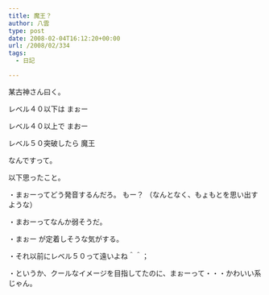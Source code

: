 ```yaml
---
title: 魔王？
author: 八雲
type: post
date: 2008-02-04T16:12:20+00:00
url: /2008/02/334
tags:
  - 日記

---
```

某古神さん曰く。
  
レベル４０以下は まぉー
  
レベル４０以上で まおー
  
レベル５０突破したら 魔王
  
なんですって。

以下思ったこと。
  
・まぉーってどう発音するんだろ。 もー？ （なんとなく、もょもとを思い出すような）
  
・まおーってなんか弱そうだ。
  
・まぉー が定着しそうな気がする。
  
・それ以前にレベル５０って遠いよね＾＾；
  
・というか、クールなイメージを目指してたのに、まぉーって・・・かわいい系じゃん。

